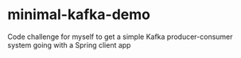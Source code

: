 # minimal-kafka-demo

Code challenge for myself to get a simple Kafka producer-consumer system going with a Spring client app
